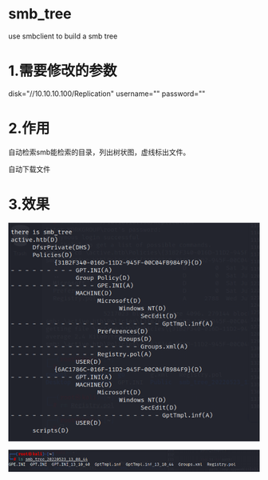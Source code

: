 # smb_tree
use smbclient to build  a smb tree
# 1.需要修改的参数

disk="//10.10.10.100/Replication"
username=""
password=""



# 2.作用

自动检索smb能检索的目录，列出树状图，虚线标出文件。

自动下载文件



# 3.效果

![image-20220524011849023](\smb_tree.assets\image-20220524011849023.png)

![image-20220524011934393](\smb_tree.assets\image-20220524011934393.png)

